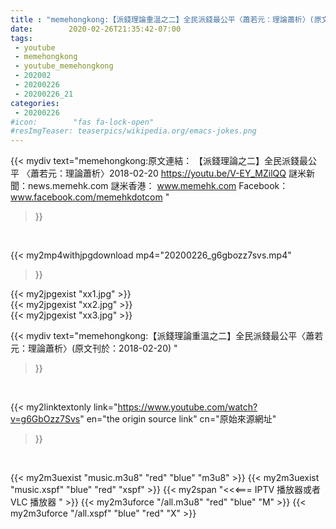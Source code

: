 ```yaml
---
title : "memehongkong:【派錢理論重溫之二】全民派錢最公平〈蕭若元：理論蕭析〉(原文刊於：2018-02-20) "
date:        2020-02-26T21:35:42-07:00
tags:
 - youtube
 - memehongkong
 - youtube_memehongkong
 - 202002
 - 20200226
 - 20200226_21
categories:
 - 20200226
#icon:        "fas fa-lock-open"
#resImgTeaser: teaserpics/wikipedia.org/emacs-jokes.png
---
```


{{< mydiv text="memehongkong:原文連結： 【派錢理論之二】全民派錢最公平 〈蕭若元：理論蕭析〉2018-02-20 https://youtu.be/V-EY_MZilQQ  謎米新聞：news.memehk.com 謎米香港： www.memehk.com Facebook：www.facebook.com/memehkdotcom "
>}}
<br>


{{< my2mp4withjpgdownload mp4="20200226_g6gbozz7svs.mp4"
>}}

{{< my2jpgexist "xx1.jpg" >}}<br>
{{< my2jpgexist "xx2.jpg" >}}<br>
{{< my2jpgexist "xx3.jpg" >}}<br>



{{< mydiv text="memehongkong:【派錢理論重溫之二】全民派錢最公平〈蕭若元：理論蕭析〉(原文刊於：2018-02-20) "
>}}
<br>

{{< my2linktextonly link="https://www.youtube.com/watch?v=g6GbOzz7Svs"
en="the origin source link" cn="原始來源網址"
>}}


<br>

{{< my2m3uexist "music.m3u8" "red"  "blue" "m3u8" >}} {{< my2m3uexist "music.xspf" "blue" "red"  "xspf" >}} {{< my2span "<<<=== IPTV 播放器或者 VLC 播放器 " >}} {{< my2m3uforce "/all.m3u8" "red"  "blue" "M" >}} {{< my2m3uforce "/all.xspf" "blue" "red"  "X" >}} 

